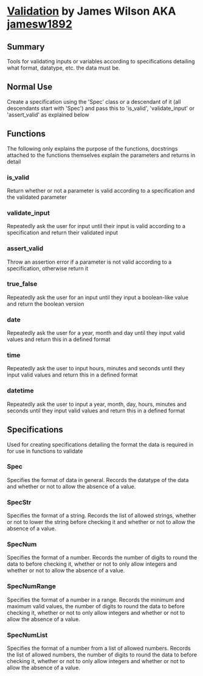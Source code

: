 # [Validation](https://github.com/jamesw1892/Validation) by James Wilson AKA [jamesw1892](https://github.com/jamesw1892)

## Summary
Tools for validating inputs or variables according to specifications detailing what format, datatype, etc. the data must be.

## Normal Use
Create a specification using the 'Spec' class or a descendant of it (all descendants start with 'Spec') and pass this to 'is_valid', 'validate_input' or 'assert_valid' as explained below

## Functions
The following only explains the purpose of the functions, docstrings attached to the functions themselves explain the parameters and returns in detail

### is_valid
Return whether or not a parameter is valid according to a specification and the validated parameter

### validate_input
Repeatedly ask the user for input until their input is valid according to a specification and return their validated input

### assert_valid
Throw an assertion error if a parameter is not valid according to a specification, otherwise return it

### true_false
Repeatedly ask the user for an input until they input a boolean-like value and return the boolean version

### date
Repeatedly ask the user for a year, month and day until they input valid values and return this in a defined format

### time
Repeatedly ask the user to input hours, minutes and seconds until they input valid values and return this in a defined format

### datetime
Repeatedly ask the user to input a year, month, day, hours, minutes and seconds until they input valid values and return this in a defined format

## Specifications
Used for creating specifications detailing the format the data is required in for use in functions to validate

### Spec
Specifies the format of data in general. Records the datatype of the data and whether or not to allow the absence of a value.

### SpecStr
Specifies the format of a string. Records the list of allowed strings, whether or not to lower the string before checking it and whether or not to allow the absence of a value.

### SpecNum
Specifies the format of a number. Records the number of digits to round the data to before checking it, whether or not to only allow integers and whether or not to allow the absence of a value.

### SpecNumRange
Specifies the format of a number in a range. Records the minimum and maximum valid values, the number of digits to round the data to before checking it, whether or not to only allow integers and whether or not to allow the absence of a value.

### SpecNumList
Specifies the format of a number from a list of allowed numbers. Records the list of allowed numbers, the number of digits to round the data to before checking it, whether or not to only allow integers and whether or not to allow the absence of a value.

